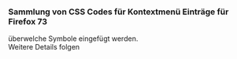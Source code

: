 ### Sammlung von CSS Codes für Kontextmenü Einträge für Firefox 73 ###  
überwelche Symbole eingefügt werden.     
Weitere Details folgen   
